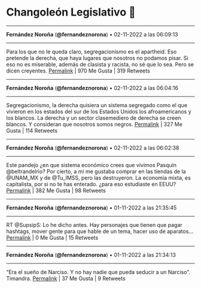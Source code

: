 # Changoleón Legislativo 🙈
*****
**Fernández Noroña** (**@fernandeznorona**) • 02-11-2022 a las 06:09:13
*****
Para los que no le queda claro, segregacionismo es el apartheid. Eso pretende la derecha, que haya lugares que nosotros no podamos pisar. Si eso no es miserable, además de clasista y racista, no sé que lo sea. Pero se dicen creyentes.
[Permalink](https://twitter.com/fernandeznorona/status/1587809057104084998) | 970 Me Gusta | 319 Retweets
*****
**Fernández Noroña** (**@fernandeznorona**) • 02-11-2022 a las 06:04:16
*****
Segregacionismo, la derecha quisiera un sistema segregado como el que vivieron en los estados del sur de los Estados Unidos los afroamericanos y los blancos. La derecha y un sector clasemediero de derecha se creen blancos. Y consideran que nosotros somos negros.
[Permalink](https://twitter.com/fernandeznorona/status/1587807809462222849) | 327 Me Gusta | 114 Retweets
*****
**Fernández Noroña** (**@fernandeznorona**) • 02-11-2022 a las 06:02:38
*****
Este pandejo ¿en que sistema económico crees que vivimos Pasquín @beltrandelrio? Por cierto, a mi me gustaba comprar en las tiendas de la @UNAM_MX y de @Tu_IMSS, pero las destruyeron. La economía mixta, es capitalista, por si no te has enterado.  ¿para eso estudiaste en EEUU?
[Permalink](https://twitter.com/fernandeznorona/status/1587807398340722690) | 382 Me Gusta | 98 Retweets
*****
**Fernández Noroña** (**@fernandeznorona**) • 01-11-2022 a las 21:35:45
*****
RT @SupsipS: Lo he dicho antes. Hay personajes que tienen que pagar hashtags, mover gente para que hable de un tema, hacer uso de aparatos…
[Permalink](https://twitter.com/fernandeznorona/status/1587679838042697728) | 0 Me Gusta | 15 Retweets
*****
**Fernández Noroña** (**@fernandeznorona**) • 01-11-2022 a las 21:34:13
*****
“Era el sueño de Narciso. Y no hay nadie que pueda seducir a un Narciso”. Timandra.
[Permalink](https://twitter.com/fernandeznorona/status/1587679452045070336) | 37 Me Gusta | 9 Retweets